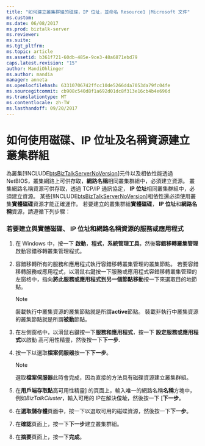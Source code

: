 ```yaml
---
title: "如何建立叢集群組的磁碟，IP 位址，並命名 Resource1 |Microsoft 文件"
ms.custom: 
ms.date: 06/08/2017
ms.prod: biztalk-server
ms.reviewer: 
ms.suite: 
ms.tgt_pltfrm: 
ms.topic: article
ms.assetid: b361f721-60db-485e-9ce3-48a6871ebd79
caps.latest.revision: "15"
author: MandiOhlinger
ms.author: mandia
manager: anneta
ms.openlocfilehash: 63310706742ffcc10de5266dda7053da79fc04fe
ms.sourcegitcommit: cb908c540d8f1a692d01dc8f313e16cb4b4e696d
ms.translationtype: MT
ms.contentlocale: zh-TW
ms.lasthandoff: 09/20/2017
---
```

# <a name="how-to-create-a-cluster-group-with-a-disk-ip-address-and-name-resource"></a>如何使用磁碟、IP 位址及名稱資源建立叢集群組
為叢集[!INCLUDE[btsBizTalkServerNoVersion](../includes/btsbiztalkservernoversion-md.md)]元件以及相依性能透過 NetBIOS，叢集網路上可供存取，**網路名稱**相同叢集群組中，必須建立資源。 叢集網路名稱資源可供存取，透過 TCP/IP 通訊協定， **IP 位址**相同叢集群組中，必須建立資源。 某些[!INCLUDE[btsBizTalkServerNoVersion](../includes/btsbiztalkservernoversion-md.md)]相依性還必須使用叢集**實體磁碟**資源才能正確運作。 若要建立的叢集群組**實體磁碟**， **IP 位址**和**網路名稱**資源，請遵循下列步驟：  
  
### <a name="to-create-a-service-or-application-with-a-physical-disk-ip-address-and-network-name-resource"></a>若要建立與實體磁碟、 IP 位址和網路名稱資源的服務或應用程式  
  
1.  在 Windows 中，按一下 **啟動**，**程式**，**系統管理工具**，然後**容錯移轉叢集管理**啟動容錯移轉叢集管理程式。  
  
2.  容錯移轉所有的服務和應用程式執行容錯移轉叢集管理的叢集節點。 若要容錯移轉服務或應用程式，以滑鼠右鍵按一下服務或應用程式容錯移轉叢集管理的左窗格中，指向**將此服務或應用程式到另一個節點移動**按一下來選取目的地節點。  
  
    > [!NOTE]
    >  裝載執行中叢集資源的叢集節點就是所謂**active**節點。 裝載非執行中叢集資源的叢集節點就是所謂**被動**節點。  
  
3.  在左側窗格中，以滑鼠右鍵按一下**服務和應用程式**，按一下 **設定服務或應用程式**以啟動 高可用性精靈，然後按一下**下一步**.  
  
4.  按一下以選取**檔案伺服器**按一下**下一步**。  
  
    > [!NOTE]
    >  選取**檔案伺服器**此時會完成，因為直接的方法具有磁碟資源建立叢集群組。  
  
5.  在**用戶端存取點**高可用性精靈] 的頁面上，輸入唯一的網路名稱**名稱**方塊中，例如*BizTalkCluster*，輸入可用的 IP在解決**位址**，然後按一下 [**下一步**。  
  
6.  在**選取儲存體**頁面中，按一下以選取可用的磁碟資源，然後按一下**下一步**。  
  
7.  在**確認**頁面上，按一下**下一步**建立叢集群組。  
  
8.  在**摘要**頁面上，按一下**完成**。